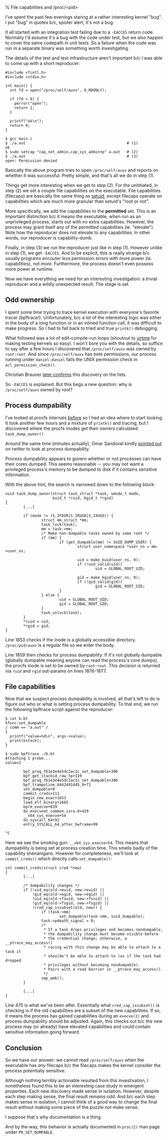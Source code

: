 % File capabilities and /proc/\<pid\>

I've spent the past few evenings staring at a rather interesting kernel "bug".
I put "bug" in quotes b/c, spoiler alert, it's not a bug.

It all started with an integration test failing due to a `-EACCES` return code.
Normally I'd assume it's a bug with the code under test, but we also happen to
cover the same codepath in unit tests. So a failure when the code was run in a
separate binary was something worth investigating.

The details of the test and test infrastructure aren't important b/c I was
able to come up with a short reproducer:

``` {#function .c .numberLines startFrom="1"}
#include <fcntl.h>
#include <stdio.h>

int main() {
  int fd = open("/proc/self/auxv", O_RDONLY);

  if (fd < 0) {
    perror("open");
    return 1;
  }

  printf("ok\n");
  return 0;
}
```

```
$ gcc main.c
$ ./a.out                                             # (1)
ok
$ sudo setcap "cap_net_admin,cap_sys_admin+p" a.out   # (2)
$ ./a.out                                             # (3)
open: Permission denied
```

Basically the above program tries to open `/proc/self/auxv` and reports on
whether it was successful. Pretty simple, and that's all we do in step (1).

Things get more interesting when we get to step (2). For the unititiated, in
step (2) we set a couple file capabilities on the executable. File capabilities
(filecaps) are basically the same thing as [setuid][0], except filecaps operate
on capabilities which are much more granular than setuid's "root or not".

More specifically, we add the capabilities to the **permitted** set. This is an
important distinction b/c it means the executable, when run as an
unprivileged process, starts out with no extra capabilities.  However, the
process may grant itself any of the permitted capabilities (ie. "elevate").
Note how the reproducer does not elevate to any capabilities. In other words,
our reproducer is capability-dumb.

Finally, in step (3) we run the reproducer just like in step (1). However
unlike in step (1), we get `-EACCES`. And to be explicit, this is really
strange b/c usually programs encouter _less_ permission errors with more
power (ie. capabilities), not _more_. Furthermore, the process doesn't even
possess more power at runtime.

Now we have everything we need for an interesting investigation: a trivial
reproducer and a wildly unexpected result. The stage is set.

## Odd ownership

I spent some time trying to trace kernel execution with everyone's favorite
tracer (bpftrace!). Unfortunately, b/c a lot of the interesting logic was
either in the body of a long function or in an inlined function call, it was
difficult to make progress. So I had to fall back to tried and true `printk()`
debugging.

What followed was a lot of edit-compile-run loops (shoutout to [virtme][1] for
making testing kernels so easy). I won't bore you with the details, so suffice
to say after a few hours I discovered that `/proc/self/auxv` was owned by
`root:root`. And since `/proc/self/auxv` has `0400` permissions, our process
running under `daniel:daniel` fails the UNIX permission check in
`acl_permission_check()`.

Christian Brauner [later confirms][2] this discovery on the lists.

So `-EACCES` is explained. But this begs a new question: why is
`/proc/self/auxv` owned by root?

## Process dumpability

I've looked at procfs internals [before][3] so I had an idea where to start
looking. It took another few hours and a mixture of `printk()` and tracing, but
I discovered where the procfs inodes get their owners calculated:
`task_dump_owner()`.

Around the same time (minutes actually), Omar Sandoval kindly [pointed out][4]
on twitter to look at process dumpability.

Process dumpability appears to govern whether or not processes can have their
cores dumped. This seems reasonable -- you may not want a privileged process's
memory to be dumped to disk if it contains sensitive information.

With the above hint, the search is narrowed down to the following block:

``` {#function .c .numberLines startFrom="1848"}
void task_dump_owner(struct task_struct *task, umode_t mode,
                     kuid_t *ruid, kgid_t *rgid)
{
        [...]

        if (mode != (S_IFDIR|S_IRUGO|S_IXUGO)) {
                struct mm_struct *mm;
                task_lock(task);
                mm = task->mm;
                /* Make non-dumpable tasks owned by some root */
                if (mm) {
                        if (get_dumpable(mm) != SUID_DUMP_USER) {
                                struct user_namespace *user_ns = mm->user_ns;

                                uid = make_kuid(user_ns, 0);
                                if (!uid_valid(uid))
                                        uid = GLOBAL_ROOT_UID;

                                gid = make_kgid(user_ns, 0);
                                if (!gid_valid(gid))
                                        gid = GLOBAL_ROOT_GID;
                        }
                } else {
                        uid = GLOBAL_ROOT_UID;
                        gid = GLOBAL_ROOT_GID;
                }
                task_unlock(task);
        }
        *ruid = uid;
        *rgid = gid;
}
```

Line 1853 checks if the inode is a globally accessible directory.
`/proc/pid/auxv` is a regular file so we enter the body.

Line 1859 then checks for process dumpability. If it's not globally dumpable
(globally dumpable meaning anyone can read the process's core dumps), the
procfs inode is set to be owned by `root:root`. This decision is returned via
`ruid` and `rgid` out-params on lines 1876-1877.

## File capabilities

Now that we suspect process dumpability is involved, all that's left to
do is figure out who or what is setting process dumpability. To that end,
we run the following bpftrace script against the reproducer:

```
$ cat b.bt
kfunc:set_dumpable
/ comm == "a.out" /
{
  printf("value=%d\n", args->value);
  print(kstack);
}

$ sudo bpftrace ./b.bt
Attaching 1 probe...
value=2

        bpf_prog_f61e3e4e5dc2ac1c_set_dumpable+306
        bpf_get_stackid_raw_tp+119
        bpf_prog_f61e3e4e5dc2ac1c_set_dumpable+306
        bpf_trampoline_6442491445_0+71
        set_dumpable+9
        commit_creds+111
        begin_new_exec+1653
        load_elf_binary+1665
        bprm_execve+639
        do_execveat_common.isra.0+429
        __x64_sys_execve+54
        do_syscall_64+92
        entry_SYSCALL_64_after_hwframe+99

^C
```

Here we see the smoking gun: `__x64_sys_execve+54`. This means that dumpability
is being set at process creation time. This smells badly of file capability
shenanigans. However for completeness, we'll look at `commit_creds()` which
directly calls `set_dumpable()`:

``` {#function .c .numberLines startFrom="466"}
int commit_creds(struct cred *new)
{
        [...]

        /* dumpability changes */
        if (!uid_eq(old->euid, new->euid) ||
            !gid_eq(old->egid, new->egid) ||
            !uid_eq(old->fsuid, new->fsuid) ||
            !gid_eq(old->fsgid, new->fsgid) ||
            !cred_cap_issubset(old, new)) {
                if (task->mm)
                        set_dumpable(task->mm, suid_dumpable);
                task->pdeath_signal = 0;
                /*
                 * If a task drops privileges and becomes nondumpable,
                 * the dumpability change must become visible before
                 * the credential change; otherwise, a __ptrace_may_access()
                 * racing with this change may be able to attach to a task it
                 * shouldn't be able to attach to (as if the task had dropped
                 * privileges without becoming nondumpable).
                 * Pairs with a read barrier in __ptrace_may_access().
                 */
                smp_wmb();
        }

        [...]
}
```

Line 475 is what we've been after. Essentially what `cred_cap_issubset()` is
checking is if the old capabilities are a subset of the new capabilities.
If so, it means the process has gained capabilities during an `execve(2)`
and process dumpability should be adjusted. Again, this checks out b/c
the new process may (or already) have elevated capabilities and could
contain sensitive information going forward.

## Conclusion

So we have our answer: we cannot read `/proc/self/auxv` when the executable
has _any_ filecaps b/c the filecaps makes the kernel consider the process
potentially sensitive.

Although nothing terribly actionable resulted from this investivation, I
nonetheless found this to be an interesting case study in emergent properties.
Each new discovery made sense in isolation. However, despite each step making
sense, the final result remains odd. And b/c each step makes sense in
isolation, I cannot think of a good way to change the final result without
making some piece of the puzzle _not_ make sense.

I suppose that's why documentation is a thing.

And by the way, this behavior is actually documented in `proc(2)` man page
under `PR_SET_DUMPABLE`.


[0]: https://en.wikipedia.org/wiki/Setuid
[1]: https://github.com/amluto/virtme
[2]: https://lore.kernel.org/linux-fsdevel/20221019132201.kd35firo6ks6ph4j@wittgenstein/
[3]: https://dxuuu.xyz/proc-threads.html
[4]: https://twitter.com/omsandov/status/1582941637705359360
